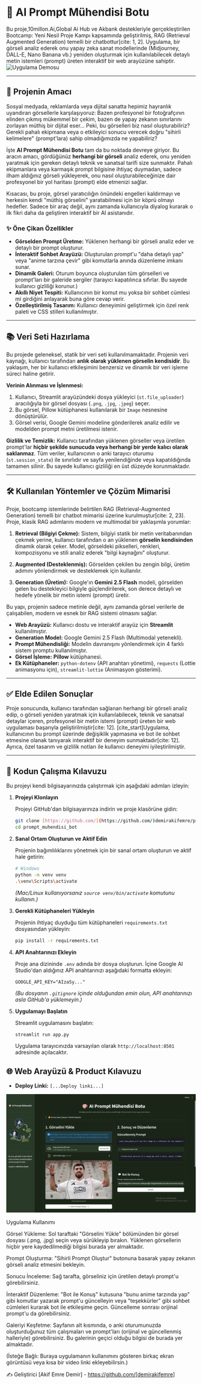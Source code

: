# 🎨 AI Prompt Mühendisi Botu

Bu proje,10millon.Ai,Global Ai Hub ve Akbank destekleriyle gerçekleştirilen  Bootcamp: Yeni Nesil Proje Kampı kapsamında geliştirilmiş, RAG (Retrieval Augmented Generation) temelli bir chatbottur[cite: 1, 2]. Uygulama, bir görseli analiz ederek onu yapay zeka sanat modellerinde (Midjourney, DALL-E, Nano Banana vb.) yeniden oluşturmak için kullanılabilecek detaylı metin istemleri (prompt) üreten interaktif bir web arayüzüne sahiptir.
![Uygulama Demosu](assets/demo.gif)




---

## 🚀 Projenin Amacı

Sosyal medyada, reklamlarda veya dijital sanatta hepimiz hayranlık uyandıran görsellerle karşılaşıyoruz: Bazen profesyonel bir fotoğrafçının elinden çıkmış mükemmel bir çekim, bazen de yapay zekanın sınırlarını zorlayan müthiş bir dijital eser... Peki, bu görselleri biz nasıl oluşturabiliriz? Gerekli pahalı ekipmana veya o etkileyici sonucu verecek doğru "sihirli kelimelere" (prompt'lara) sahip olmadığımızda ne yapabiliriz?

İşte **AI Prompt Mühendisi Botu** tam da bu noktada devreye giriyor. Bu aracın amacı, gördüğünüz **herhangi bir görseli** analiz ederek, onu yeniden yaratmak için gereken detaylı teknik ve sanatsal tarifi size sunmaktır. Pahalı ekipmanlara veya karmaşık prompt bilgisine ihtiyaç duymadan, sadece ilham aldığınız görseli yükleyerek, onu nasıl oluşturabileceğinize dair profesyonel bir yol haritası (prompt) elde etmenizi sağlar.

Kısacası, bu proje, görsel yaratıcılığın önündeki engelleri kaldırmayı ve herkesin kendi "müthiş görselini" yaratabilmesi için bir köprü olmayı hedefler. Sadece bir araç değil, aynı zamanda kullanıcıyla diyalog kurarak o ilk fikri daha da geliştiren interaktif bir AI asistanıdır.

### ✨ Öne Çikan Özellikler

* **Görselden Prompt Üretme:** Yüklenen herhangi bir görseli analiz eder ve detaylı bir prompt oluşturur.
* **İnteraktif Sohbet Arayüzü:** Oluşturulan prompt'u "daha detaylı yap" veya "anime tarzına çevir" gibi komutlarla anında düzenleme imkanı sunar.
* **Dinamik Galeri:** Oturum boyunca oluşturulan tüm görselleri ve prompt'ları bir galeride sergiler (tarayıcı kapatılınca sıfırlar. Bu sayede kullanıcı gizliliği korunur.)
* **Akıllı Niyet Tespiti:** Kullanıcının bir komut mu yoksa bir sohbet cümlesi mi girdiğini anlayarak buna göre cevap verir.
* **Özelleştirilmiş Tasarım:** Kullanıcı deneyimini geliştirmek için özel renk paleti ve CSS stilleri kullanılmıştır.

---

## 📚 Veri Seti Hazırlama

Bu projede geleneksel, statik bir veri seti kullanılmamaktadır. Projenin veri kaynağı, kullanıcı tarafından **anlık olarak yüklenen görselin kendisidir**. Bu yaklaşım, her bir kullanıcı etkileşimini benzersiz ve dinamik bir veri işleme süreci haline getirir.

**Verinin Alınması ve İşlenmesi:**

1.  Kullanıcı, Streamlit arayüzündeki dosya yükleyici (`st.file_uploader`) aracılığıyla bir görsel dosyası (`.png`, `.jpg`, `.jpeg`) seçer.
2.  Bu görsel, Pillow kütüphanesi kullanılarak bir `Image` nesnesine dönüştürülür.
3.  Görsel verisi, Google Gemini modeline gönderilerek analiz edilir ve modelden prompt metni üretilmesi istenir.

**Gizlilik ve Temizlik:**
Kullanıcı tarafından yüklenen görseller veya üretilen prompt'lar **hiçbir şekilde sunucuda veya herhangi bir yerde kalıcı olarak saklanmaz**. Tüm veriler, kullanıcının o anki tarayıcı oturumu (`st.session_state`) ile sınırlıdır ve sayfa yenilendiğinde veya kapatıldığında tamamen silinir. Bu sayede kullanıcı gizliliği en üst düzeyde korunmaktadır.

---

## 🛠️ Kullanılan Yöntemler ve Çözüm Mimarisi 

Proje, bootcamp istemlerinde belirtilen RAG (Retrieval-Augmented Generation) temelli bir chatbot mimarisi üzerine kurulmuştur[cite: 2, 23]. Proje, klasik RAG adımlarını modern ve multimodal bir yaklaşımla yorumlar:

1.  **Retrieval (Bilgiyi Çekme):** Sistem, bilgiyi statik bir metin veritabanından çekmek yerine, kullanıcı tarafından o an yüklenen **görselin kendisinden** dinamik olarak çeker. Model, görseldeki pikselleri, renkleri, kompozisyonu ve stili analiz ederek "bilgi kaynağını" oluşturur.

2.  **Augmented (Desteklenmiş):** Görselden çekilen bu zengin bilgi, üretim adımını yönlendirmek ve desteklemek için kullanılır.

3.  **Generation (Üretim):** Google'ın **Gemini 2.5 Flash** modeli, görselden gelen bu destekleyici bilgiyle güçlendirilerek, son derece detaylı ve hedefe yönelik bir metin istemi (prompt) üretir.

Bu yapı, projenin sadece metinle değil, aynı zamanda görsel verilerle de çalışabilen, modern ve esnek bir RAG sistemi olmasını sağlar.

* **Web Arayüzü:** Kullanıcı dostu ve interaktif arayüz için **Streamlit** kullanılmıştır.
* **Generation Model:** Google Gemini 2.5 Flash (Multimodal yetenekli).
* **Prompt Mühendisliği:** Modelin davranışını yönlendirmek için 4 farklı sistem promptu kullanılmıştır.
* **Görsel İşleme:** **Pillow** kütüphanesi.
* **Ek Kütüphaneler:** `python-dotenv` (API anahtarı yönetimi), `requests` (Lottie animasyonu için), `streamlit-lottie` (Animasyon gösterimi).

---

## ✅ Elde Edilen Sonuçlar

Proje sonucunda, kullanıcı tarafından sağlanan herhangi bir görseli analiz edip, o görseli yeniden yaratmak için kullanılabilecek, teknik ve sanatsal detaylar içeren, profesyonel bir metin istemi (prompt) üreten bir web uygulaması başarıyla geliştirilmiştir[cite: 12]. [cite_start]Uygulama, kullanıcının bu prompt üzerinde değişiklik yapmasına ve bot ile sohbet etmesine olanak tanıyarak interaktif bir deneyim sunmaktadır[cite: 12]. Ayrıca, özel tasarım ve gizlilik notları ile kullanıcı deneyimi iyileştirilmiştir.

---

## 🔧 Kodun Çalışma Kılavuzu

Bu projeyi kendi bilgisayarınızda çalıştırmak için aşağıdaki adımları izleyin:

1.  **Projeyi Klonlayın**

    Projeyi GitHub'dan bilgisayarınıza indirin ve proje klasörüne gidin:
    ```bash
    git clone [https://github.com/](https://github.com/)demirakifemre/prompt_muhendisi_bot.git
    cd prompt_muhendisi_bot
    ```

2.  **Sanal Ortam Oluşturun ve Aktif Edin**

    Projenin bağımlılıklarını yönetmek için bir sanal ortam oluşturun ve aktif hale getirin:
    ```bash
    # Windows
    python -m venv venv
    .\venv\Scripts\activate
    ```
    *(Mac/Linux kullanıyorsanız `source venv/bin/activate` komutunu kullanın.)*

3.  **Gerekli Kütüphaneleri Yükleyin**

    Projenin ihtiyaç duyduğu tüm kütüphaneleri `requirements.txt` dosyasından yükleyin:
    ```bash
    pip install -r requirements.txt
    ```

4.  **API Anahtarınızı Ekleyin**

    Proje ana dizininde `.env` adında bir dosya oluşturun. İçine Google AI Studio'dan aldığınız API anahtarınızı aşağıdaki formatta ekleyin:
    ```
    GOOGLE_API_KEY="AIzaSy..."
    ```
    *(Bu dosyanın `.gitignore` içinde olduğundan emin olun, API anahtarınızı asla GitHub'a yüklemeyin.)*

5.  **Uygulamayı Başlatın**

    Streamlit uygulamasını başlatın:
    ```bash
    streamlit run app.py
    ```
    Uygulama tarayıcınızda varsayılan olarak `http://localhost:8501` adresinde açılacaktır.

## 🌐 Web Arayüzü & Product Kılavuzu

* **Deploy Linki:** `[...Deploy linki...]`

![Uygulama Ekran Görüntüsü](assets/screenshot.png)

Uygulama Kullanımı 

Görsel Yükleme: Sol taraftaki "Görselini Yükle" bölümünden bir görsel dosyası (.png, .jpg) seçin veya sürükleyip bırakın. Yüklenen görsellerin hiçbir yere kaydedilmediği bilgisi burada yer almaktadır.

Prompt Oluşturma: "Sihirli Prompt Oluştur" butonuna basarak yapay zekanın görseli analiz etmesini bekleyin.

Sonucu İnceleme: Sağ tarafta, görseliniz için üretilen detaylı prompt'u görebilirsiniz.

İnteraktif Düzenleme: "Bot ile Konuş" kutusuna "bunu anime tarzında yap" gibi komutlar yazarak prompt'u güncelleyin veya "teşekkürler" gibi sohbet cümleleri kurarak bot ile etkileşime geçin. Güncelleme sonrası orijinal prompt'u da görebilirsiniz.

Galeriyi Keşfetme: Sayfanın alt kısmında, o anki oturumunuzda oluşturduğunuz tüm çalışmaları ve prompt'ları (orijinal ve güncellenmiş halleriyle) görebilirsiniz. Bu galerinin geçici olduğu bilgisi de burada yer almaktadır.


(İsteğe Bağlı: Buraya uygulamanın kullanımını gösteren birkaç ekran görüntüsü veya kısa bir video linki ekleyebilirsin.) 

✍️ Geliştirici
[Akif Emre Demir] - https://github.com/[demirakifemre]
